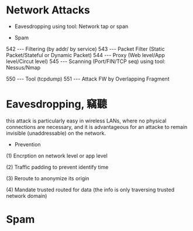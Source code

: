 # Network Attacks

* Eavesdropping using tool: Network tap or span

* Spam

542 --- Filtering (by addr/ by service)
543 --- Packet Filter (Static Packet/Stateful or Dynamic Packet)
544 --- Proxy (Web level/App level/Circut level)
545 --- Scanning (Port/FIN/TCP seq) using tool: Nessus/Nmap
 
550 --- Tool (tcpdump)
551 --- Attack FW by Overlapping Fragment

# Eavesdropping, 竊聽

this attack is particularly easy in wireless LANs, where no physical connections are necessary, and it is advantageous for an attacke to remain invisible (unaddressable) on the network.

* Prevention

(1) Encrption on network level or app level

(2) Traffic padding to prevent identify time

(3) Reroute to anonymize its origin

(4) Mandate trusted routed for data (the info is only traversing trusted network domain)

# Spam
